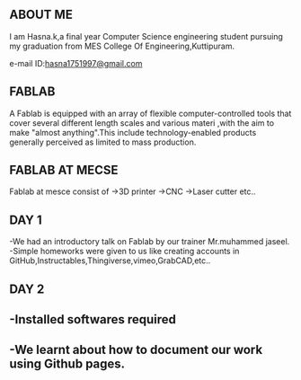 ## ABOUT ME

 I am Hasna.k,a final year Computer Science engineering student pursuing my graduation from MES College Of Engineering,Kuttipuram.

e-mail ID:hasna1751997@gmail.com
## FABLAB
A Fablab is equipped with an array of flexible computer-controlled tools that cover several different length scales and various materi ,with the aim to make "almost anything".This include technology-enabled products generally perceived as limited to mass production.
## FABLAB AT MECSE
Fablab at mesce consist of
->3D printer
->CNC
->Laser cutter etc..
## DAY 1
-We had an introductory talk on Fablab by our trainer Mr.muhammed jaseel.
-Simple homeworks were given to us like creating accounts in GitHub,Instructables,Thingiverse,vimeo,GrabCAD,etc..
## DAY 2
## -Installed softwares required
## -We learnt about how to document our work using Github pages.
 
 
 
 
 
 
 
 

